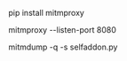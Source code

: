 pip install mitmproxy

mitmproxy --listen-port 8080

mitmdump -q -s selfaddon.py

<!--手机 http://mitm.it  安装证书 并信任 -->
